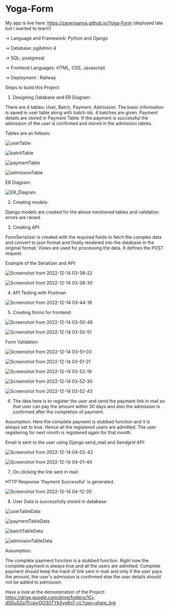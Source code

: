 # Yoga-Form

My app is live here: https://zaverisanya.github.io/Yoga-Form (deployed late but I wanted to learn!)

-> Language and Framework: Python and Django

-> Database: pgAdmin 4

-> SQL: postgresql

-> Frontend Languages: HTML, CSS, Javascript

-> Deployment : Railway

Steps to build this Project:

1. Designing Database and ER Diagram:

There are 4 tables: User, Batch, Payment, Admission. The basic information is saved in user table along with batch ids. 4 batches are given. Payment details
are stored in Payment Table. If the payment is successful the admission of the user is confirmed and stored in the admission tables.

Tables are as follows:

![userTable](https://user-images.githubusercontent.com/71372587/207452730-06e71f3b-e461-4077-bf7c-e8d4a0e2b289.png)

![batchTable](https://user-images.githubusercontent.com/71372587/207452749-05a5a51e-3eaa-47d2-9c4e-c938b5090ba2.png)

![paymentTable](https://user-images.githubusercontent.com/71372587/207452760-bd7886a8-7d87-41aa-9d64-01223f9ae72d.png)

![admissionTable](https://user-images.githubusercontent.com/71372587/207452765-9e832d06-3c73-46e8-af27-19a265d3fd1f.png)

ER Diagram:

![ER_Diagram](https://user-images.githubusercontent.com/71372587/207456330-d6060847-39cb-40c5-88fa-e7d0c5d374c0.png)

2. Creating models:

Django models are created for the above mentioned tables and validation errors are raised.

3. Creating API:

FormSerializer is created with the required fields to fetch the complex data and convert to json format and finally rendered into the database in the original format. Views 
are used for processing the data. It defines the POST request.

Example of the Serializer and API:

![Screenshot from 2022-12-14 03-38-22](https://user-images.githubusercontent.com/71372587/207455071-2e17be2a-be75-452a-af06-d4f4b8c5d3b0.png)

![Screenshot from 2022-12-14 03-38-30](https://user-images.githubusercontent.com/71372587/207455101-23751842-2550-47de-971a-7d5c671d8ef5.png)

4. API Testing with Postman

![Screenshot from 2022-12-14 03-44-18](https://user-images.githubusercontent.com/71372587/207456124-395f849e-fb05-402e-a8b2-e741c83f9d7e.png)

5. Creating forms for frontend:

![Screenshot from 2022-12-14 03-50-48](https://user-images.githubusercontent.com/71372587/207457909-4cdde75b-ebd0-4708-a079-a059f7984b7b.png)

![Screenshot from 2022-12-14 03-50-51](https://user-images.githubusercontent.com/71372587/207457939-20d26b06-473c-4bc2-888d-ca71946a3fe5.png)

Form Validation

![Screenshot from 2022-12-14 03-51-03](https://user-images.githubusercontent.com/71372587/207457998-f95c7a38-7ed8-4301-a1a5-9418494b6a26.png)

![Screenshot from 2022-12-14 03-51-21](https://user-images.githubusercontent.com/71372587/207458018-ed338bd5-8c36-4a9b-9d0e-aa032995331f.png)

![Screenshot from 2022-12-14 03-52-19](https://user-images.githubusercontent.com/71372587/207458090-b980997b-5340-4274-87f5-95076ced25fe.png)

![Screenshot from 2022-12-14 03-52-30](https://user-images.githubusercontent.com/71372587/207458109-e7af791d-d03b-49e4-b1b7-05da1bcff383.png)

![Screenshot from 2022-12-14 03-52-43](https://user-images.githubusercontent.com/71372587/207458176-b8be0a84-c586-44f4-8cfd-ea4ea94293d7.png)

6. The idea here is to register the user and send the payment link in mail so that user can pay the amount within 30 days and also the admission is
confirmed after the completion of payment. 

Assumption: Here the complete payment is stubbed function and it is always set to true. Hence all the registered users are admitted. The user registering 
for next month is registered again for that month. 

Email is sent to the user using Django send_mail and Sendgrid API:

![Screenshot from 2022-12-14 04-02-42](https://user-images.githubusercontent.com/71372587/207459643-76f2bcaf-13d4-404c-985c-156356b0a3d6.png)

![Screenshot from 2022-12-14 04-01-44](https://user-images.githubusercontent.com/71372587/207459534-72534894-f17f-43bf-8eb6-9114e7658eaa.png)

7. On clicking the link sent in mail:

HTTP Response 'Payment Successful' is generated.

![Screenshot from 2022-12-14 04-12-35](https://user-images.githubusercontent.com/71372587/207460805-89ed2bf8-7a65-49c2-8a50-40011c94853f.png)

8. User Data is successfully stored in database:

![userTableData](https://user-images.githubusercontent.com/71372587/207460365-ee2b10dc-3b8e-423e-ae38-a98f11351ea5.png)

![paymentTableData](https://user-images.githubusercontent.com/71372587/207460391-f525a021-39bf-4a4b-acc1-bd21282247cd.png)

![batchTableData](https://user-images.githubusercontent.com/71372587/207462217-e5624d5b-b68f-4e4b-9560-93027c520e13.png)

![admissionTableData](https://user-images.githubusercontent.com/71372587/207462233-5bcadde7-482b-4a02-90a2-6b0ba5cf7aac.png)

Assumption:

The complete payment function is a stubbed function. Right now the complete payment is always true and all the users are admitted. Complete payment should keep the track of link sent in mail and only if the user pays the amount, the user's admission is confirmed else the user details should not be added to admission.

Have a look at the demonstration of the Project: https://drive.google.com/drive/folders/1Cj-d0DuSZa7FcayrDO30TYk5yg6oT-cL?usp=share_link
